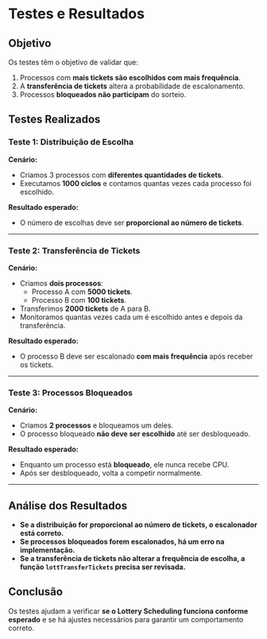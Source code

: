 # Testes e Resultados

## Objetivo

Os testes têm o objetivo de validar que:

1. Processos com **mais tickets são escolhidos com mais frequência**.
2. A **transferência de tickets** altera a probabilidade de escalonamento.
3. Processos **bloqueados não participam** do sorteio.

## Testes Realizados

### Teste 1: Distribuição de Escolha

**Cenário:**

- Criamos 3 processos com **diferentes quantidades de tickets**.
- Executamos **1000 ciclos** e contamos quantas vezes cada processo foi escolhido.

**Resultado esperado:**

- O número de escolhas deve ser **proporcional ao número de tickets**.

---

### Teste 2: Transferência de Tickets

**Cenário:**

- Criamos **dois processos**:
  - Processo A com **5000 tickets**.
  - Processo B com **100 tickets**.
- Transferimos **2000 tickets** de A para B.
- Monitoramos quantas vezes cada um é escolhido antes e depois da transferência.

**Resultado esperado:**

- O processo B deve ser escalonado **com mais frequência** após receber os tickets.

---

### Teste 3: Processos Bloqueados

**Cenário:**

- Criamos **2 processos** e bloqueamos um deles.
- O processo bloqueado **não deve ser escolhido** até ser desbloqueado.

**Resultado esperado:**

- Enquanto um processo está **bloqueado**, ele nunca recebe CPU.
- Após ser desbloqueado, volta a competir normalmente.

---

## Análise dos Resultados

- **Se a distribuição for proporcional ao número de tickets, o escalonador está correto.**
- **Se processos bloqueados forem escalonados, há um erro na implementação.**
- **Se a transferência de tickets não alterar a frequência de escolha, a função `lottTransferTickets` precisa ser revisada.**

## Conclusão

Os testes ajudam a verificar **se o Lottery Scheduling funciona conforme esperado** e se há ajustes necessários para garantir um comportamento correto.

